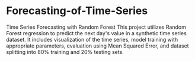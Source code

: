 # Forecasting-of-Time-Series
 Time Series Forecasting with Random Forest  This project utilizes Random Forest regression to predict the next day's value in a synthetic time series dataset. It includes visualization of the time series, model training with appropriate parameters, evaluation using Mean Squared Error, and dataset splitting into 80% training and 20% testing sets.
